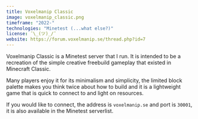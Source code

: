 ```yaml
---
title: Voxelmanip Classic
image: voxelmanip_classic.png
timeframe: "2022-"
technologies: "Minetest (...what else?)"
license: ¯\_(ツ)_/¯
website: https://forum.voxelmanip.se/thread.php?id=7
---
```


Voxelmanip Classic is a Minetest server that I run. It is intended to be a recreation of the simple creative freebuild gameplay that existed in Minecraft Classic.

Many players enjoy it for its minimalism and simplicity, the limited block palette makes you think twice about how to build and it is a lightweight game that is quick to connect to and light on resources.

If you would like to connect, the address is `voxelmanip.se` and port is `30001`, it is also available in the Minetest serverlist.
